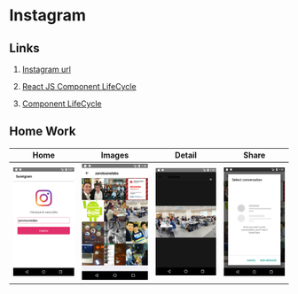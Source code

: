 # Instagram

## Links

1. [Instagram url](https://www.instagram.com/zerotoonelabs/?__a=1)

2. [React JS Component LifeCycle](https://reactjs.org/docs/react-component.html)

3. [Component LifeCycle](https://medium.com/@baphemot/understanding-reactjs-component-life-cycle-823a640b3e8d)


## Home Work

| Home                                                                     | Images                                                                        | Detail                                                                       | Share                                                                      |
| ------------------------------------------------------------------------ | ----------------------------------------------------------------------------- | ---------------------------------------------------------------------------- | -------------------------------------------------------------------------- |
| ![Home](https://github.com/021NIS/Suretgram/blob/master/images/home.png) | ![Images](https://github.com/021NIS/Suretgram/blob/master/images/results.png) | ![Detail](https://github.com/021NIS/Suretgram/blob/master/images/detail.png) | ![Share](https://github.com/021NIS/Suretgram/blob/master/images/share.png) |